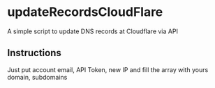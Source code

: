 # updateRecordsCloudFlare
A simple script to update DNS records at Cloudflare via API

## Instructions
Just put account email, API Token, new IP and fill the array with yours domain, subdomains
